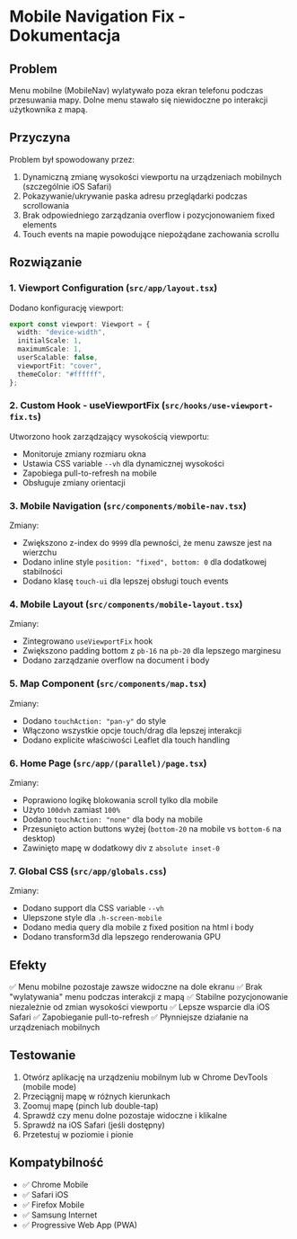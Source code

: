 # Mobile Navigation Fix - Dokumentacja

## Problem
Menu mobilne (MobileNav) wylatywało poza ekran telefonu podczas przesuwania mapy. Dolne menu stawało się niewidoczne po interakcji użytkownika z mapą.

## Przyczyna
Problem był spowodowany przez:
1. Dynamiczną zmianę wysokości viewportu na urządzeniach mobilnych (szczególnie iOS Safari)
2. Pokazywanie/ukrywanie paska adresu przeglądarki podczas scrollowania
3. Brak odpowiedniego zarządzania overflow i pozycjonowaniem fixed elements
4. Touch events na mapie powodujące niepożądane zachowania scrollu

## Rozwiązanie

### 1. Viewport Configuration (`src/app/layout.tsx`)
Dodano konfigurację viewport:
```typescript
export const viewport: Viewport = {
  width: "device-width",
  initialScale: 1,
  maximumScale: 1,
  userScalable: false,
  viewportFit: "cover",
  themeColor: "#ffffff",
};
```

### 2. Custom Hook - useViewportFix (`src/hooks/use-viewport-fix.ts`)
Utworzono hook zarządzający wysokością viewportu:
- Monitoruje zmiany rozmiaru okna
- Ustawia CSS variable `--vh` dla dynamicznej wysokości
- Zapobiega pull-to-refresh na mobile
- Obsługuje zmiany orientacji

### 3. Mobile Navigation (`src/components/mobile-nav.tsx`)
Zmiany:
- Zwiększono z-index do `9999` dla pewności, że menu zawsze jest na wierzchu
- Dodano inline style `position: "fixed", bottom: 0` dla dodatkowej stabilności
- Dodano klasę `touch-ui` dla lepszej obsługi touch events

### 4. Mobile Layout (`src/components/mobile-layout.tsx`)
Zmiany:
- Zintegrowano `useViewportFix` hook
- Zwiększono padding bottom z `pb-16` na `pb-20` dla lepszego marginesu
- Dodano zarządzanie overflow na document i body

### 5. Map Component (`src/components/map.tsx`)
Zmiany:
- Dodano `touchAction: "pan-y"` do style
- Włączono wszystkie opcje touch/drag dla lepszej interakcji
- Dodano explicite właściwości Leaflet dla touch handling

### 6. Home Page (`src/app/(parallel)/page.tsx`)
Zmiany:
- Poprawiono logikę blokowania scroll tylko dla mobile
- Użyto `100dvh` zamiast `100%`
- Dodano `touchAction: "none"` dla body na mobile
- Przesunięto action buttons wyżej (`bottom-20` na mobile vs `bottom-6` na desktop)
- Zawinięto mapę w dodatkowy div z `absolute inset-0`

### 7. Global CSS (`src/app/globals.css`)
Zmiany:
- Dodano support dla CSS variable `--vh`
- Ulepszone style dla `.h-screen-mobile`
- Dodano media query dla mobile z fixed position na html i body
- Dodano transform3d dla lepszego renderowania GPU

## Efekty
✅ Menu mobilne pozostaje zawsze widoczne na dole ekranu
✅ Brak "wylatywania" menu podczas interakcji z mapą
✅ Stabilne pozycjonowanie niezależnie od zmian wysokości viewportu
✅ Lepsze wsparcie dla iOS Safari
✅ Zapobieganie pull-to-refresh
✅ Płynniejsze działanie na urządzeniach mobilnych

## Testowanie
1. Otwórz aplikację na urządzeniu mobilnym lub w Chrome DevTools (mobile mode)
2. Przeciągnij mapę w różnych kierunkach
3. Zoomuj mapę (pinch lub double-tap)
4. Sprawdź czy menu dolne pozostaje widoczne i klikalne
5. Sprawdź na iOS Safari (jeśli dostępny)
6. Przetestuj w poziomie i pionie

## Kompatybilność
- ✅ Chrome Mobile
- ✅ Safari iOS
- ✅ Firefox Mobile
- ✅ Samsung Internet
- ✅ Progressive Web App (PWA)
